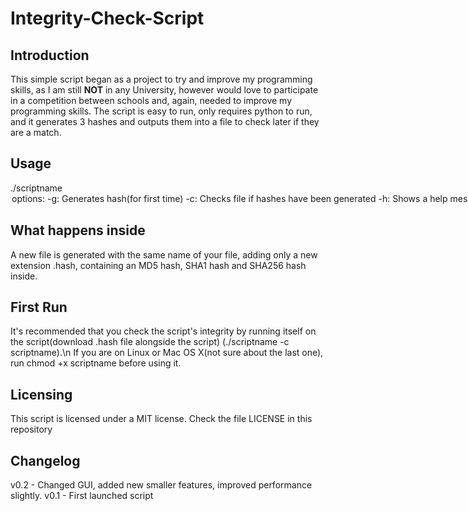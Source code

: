 # Integrity-Check-Script
## Introduction
  This simple script began as a project to try and improve my programming skills, as I am still **NOT** in any University, however would love to participate in a competition between schools and, again, needed to improve my programming skills.
  The script is easy to run, only requires python to run, and it generates 3 hashes and outputs them into a file to check later if they are a match.
## Usage
  ./scriptname <option> <filename>
  options: 
    -g: Generates hash(for first time)
    -c: Checks file if hashes have been generated
    -h: Shows a help message
  filename is required after -g or -c
  use ./ only if you are in a Linux or Mac OS X environment
## What happens inside
  A new file is generated with the same name of your file, adding only a new extension .hash, containing an MD5 hash, SHA1 hash and SHA256 hash inside.
## First Run
  It's recommended that you check the script's integrity by running itself on the script(download .hash file alongside the script)
  (./scriptname -c scriptname).\n
  If you are on Linux or Mac OS X(not sure about the last one), run chmod +x scriptname before using it.
## Licensing
  This script is licensed under a MIT license. Check the file LICENSE in this repository
## Changelog
  v0.2 - Changed GUI, added new smaller features, improved performance slightly.
  v0.1 - First launched script
